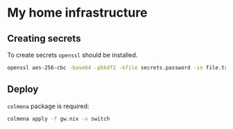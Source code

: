 # My home infrastructure

## Creating secrets

To create secrets `openssl` should be installed.

```bash
openssl aes-256-cbc -base64 -pbkdf2 -kfile secrets.password -in file.txt -out secrets/file.txt.aes-256-cbc.base64
```

## Deploy

`colmena` package is required:

```bash
colmena apply -f gw.nix -v switch
```
